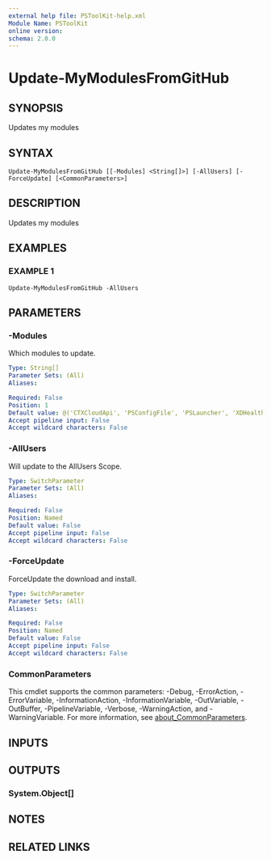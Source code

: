 ```yaml
---
external help file: PSToolKit-help.xml
Module Name: PSToolKit
online version:
schema: 2.0.0
---
```


# Update-MyModulesFromGitHub

## SYNOPSIS
Updates my modules

## SYNTAX

```
Update-MyModulesFromGitHub [[-Modules] <String[]>] [-AllUsers] [-ForceUpdate] [<CommonParameters>]
```

## DESCRIPTION
Updates my modules

## EXAMPLES

### EXAMPLE 1
```
Update-MyModulesFromGitHub -AllUsers
```

## PARAMETERS

### -Modules
Which modules to update.

```yaml
Type: String[]
Parameter Sets: (All)
Aliases:

Required: False
Position: 1
Default value: @('CTXCloudApi', 'PSConfigFile', 'PSLauncher', 'XDHealthCheck', 'PSSysTray', 'PWSHModule', 'PSToolkit', 'PSPackageMan')
Accept pipeline input: False
Accept wildcard characters: False
```

### -AllUsers
Will update to the AllUsers Scope.

```yaml
Type: SwitchParameter
Parameter Sets: (All)
Aliases:

Required: False
Position: Named
Default value: False
Accept pipeline input: False
Accept wildcard characters: False
```

### -ForceUpdate
ForceUpdate the download and install.

```yaml
Type: SwitchParameter
Parameter Sets: (All)
Aliases:

Required: False
Position: Named
Default value: False
Accept pipeline input: False
Accept wildcard characters: False
```

### CommonParameters
This cmdlet supports the common parameters: -Debug, -ErrorAction, -ErrorVariable, -InformationAction, -InformationVariable, -OutVariable, -OutBuffer, -PipelineVariable, -Verbose, -WarningAction, and -WarningVariable. For more information, see [about_CommonParameters](http://go.microsoft.com/fwlink/?LinkID=113216).

## INPUTS

## OUTPUTS

### System.Object[]
## NOTES

## RELATED LINKS
